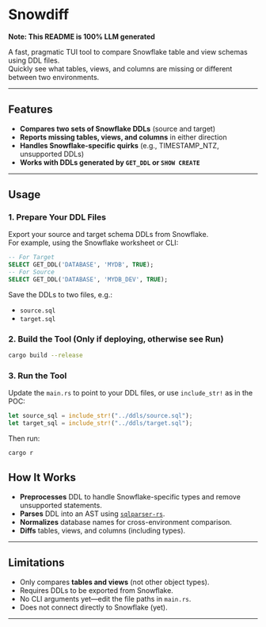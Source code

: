 # Snowdiff

**Note: This README is 100% LLM generated**

A fast, pragmatic TUI tool to compare Snowflake table and view schemas using DDL files.  
Quickly see what tables, views, and columns are missing or different between two environments.

---

## Features

- **Compares two sets of Snowflake DDLs** (source and target)
- **Reports missing tables, views, and columns** in either direction
- **Handles Snowflake-specific quirks** (e.g., TIMESTAMP_NTZ, unsupported DDLs)
- **Works with DDLs generated by `GET_DDL` or `SHOW CREATE`**

---

## Usage

### 1. **Prepare Your DDL Files**

Export your source and target schema DDLs from Snowflake.  
For example, using the Snowflake worksheet or CLI:

```sql
-- For Target
SELECT GET_DDL('DATABASE', 'MYDB', TRUE);
-- For Source
SELECT GET_DDL('DATABASE', 'MYDB_DEV', TRUE);
```

Save the DDLs to two files, e.g.:
- `source.sql`
- `target.sql`

### 2. **Build the Tool** (Only if deploying, otherwise see Run)

```sh
cargo build --release
```

### 3. **Run the Tool**

Update the `main.rs` to point to your DDL files, or use `include_str!` as in the POC:

```rust
let source_sql = include_str!("../ddls/source.sql");
let target_sql = include_str!("../ddls/target.sql");
```

Then run:

```sh
cargo r
```

## How It Works

- **Preprocesses** DDL to handle Snowflake-specific types and remove unsupported statements.
- **Parses** DDL into an AST using [`sqlparser-rs`](https://github.com/sqlparser-rs/sqlparser-rs).
- **Normalizes** database names for cross-environment comparison.
- **Diffs** tables, views, and columns (including types).

---

## Limitations

- Only compares **tables and views** (not other object types).
- Requires DDLs to be exported from Snowflake.
- No CLI arguments yet—edit the file paths in `main.rs`.
- Does not connect directly to Snowflake (yet).

---
